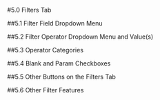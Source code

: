 #5.0 Filters Tab

##5.1 Filter Field Dropdown Menu

##5.2 Filter Operator Dropdown Menu and Value(s)

##5.3 Operator Categories

##5.4 Blank and Param Checkboxes

##5.5 Other Buttons on the Filters Tab

##5.6 Other Filter Features